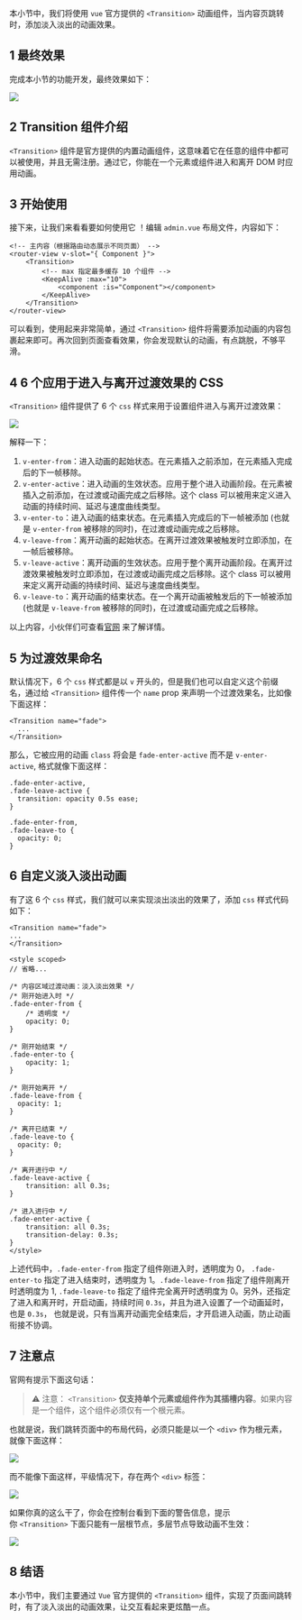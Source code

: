 
本小节中，我们将使用 `vue` 官方提供的 `<Transition>` 动画组件，当内容页跳转时，添加淡入淡出的动画效果。

## 1 最终效果

完成本小节的功能开发，最终效果如下：

![](https://img.quanxiaoha.com/quanxiaoha/169469142822428)

## 2 Transition 组件介绍

`<Transition>` 组件是官方提供的内置动画组件，这意味着它在任意的组件中都可以被使用，并且无需注册。通过它，你能在一个元素或组件进入和离开 DOM 时应用动画。

## 3 开始使用

接下来，让我们来看看要如何使用它 ！编辑 `admin.vue` 布局文件，内容如下：

```
<!-- 主内容（根据路由动态展示不同页面） -->  
<router-view v-slot="{ Component }">  
    <Transition>  
        <!-- max 指定最多缓存 10 个组件 -->  
        <KeepAlive :max="10">  
            <component :is="Component"></component>  
        </KeepAlive>  
    </Transition>  
</router-view>
```

可以看到，使用起来非常简单，通过 `<Transition>` 组件将需要添加动画的内容包裹起来即可。再次回到页面查看效果，你会发现默认的动画，有点跳脱，不够平滑。

## 4 6 个应用于进入与离开过渡效果的 CSS

`<Transition>` 组件提供了 6 个 `css` 样式来用于设置组件进入与离开过渡效果：

![](https://img.quanxiaoha.com/quanxiaoha/169469180678615)

解释一下：

1. `v-enter-from`：进入动画的起始状态。在元素插入之前添加，在元素插入完成后的下一帧移除。
2. `v-enter-active`：进入动画的生效状态。应用于整个进入动画阶段。在元素被插入之前添加，在过渡或动画完成之后移除。这个 class 可以被用来定义进入动画的持续时间、延迟与速度曲线类型。
3. `v-enter-to`：进入动画的结束状态。在元素插入完成后的下一帧被添加 (也就是 `v-enter-from` 被移除的同时)，在过渡或动画完成之后移除。
4. `v-leave-from`：离开动画的起始状态。在离开过渡效果被触发时立即添加，在一帧后被移除。
5. `v-leave-active`：离开动画的生效状态。应用于整个离开动画阶段。在离开过渡效果被触发时立即添加，在过渡或动画完成之后移除。这个 class 可以被用来定义离开动画的持续时间、延迟与速度曲线类型。
6. `v-leave-to`：离开动画的结束状态。在一个离开动画被触发后的下一帧被添加 (也就是 `v-leave-from` 被移除的同时)，在过渡或动画完成之后移除。

以上内容，小伙伴们可查看[官网](https://cn.vuejs.org/guide/built-ins/transition.html#css-based-transitions) 来了解详情。

## 5 为过渡效果命名

默认情况下，6 个 `css` 样式都是以 `v` 开头的，但是我们也可以自定义这个前缀名，通过给 `<Transition>` 组件传一个 `name` prop 来声明一个过渡效果名，比如像下面这样：

```
<Transition name="fade">
  ...
</Transition>
```

那么，它被应用的动画 `class` 将会是 `fade-enter-active` 而不是 `v-enter-active`, 格式就像下面这样：

```
.fade-enter-active,
.fade-leave-active {
  transition: opacity 0.5s ease;
}

.fade-enter-from,
.fade-leave-to {
  opacity: 0;
}
```

## 6 自定义淡入淡出动画

有了这 6 个 `css` 样式，我们就可以来实现淡出淡出的效果了，添加 `css` 样式代码如下：

```
<Transition name="fade">
...
</Transition>

<style scoped>
// 省略...

/* 内容区域过渡动画：淡入淡出效果 */
/* 刚开始进入时 */
.fade-enter-from {
    /* 透明度 */
    opacity: 0;
}

/* 刚开始结束 */
.fade-enter-to {
    opacity: 1;
}

/* 刚开始离开 */
.fade-leave-from {
  opacity: 1;
}

/* 离开已结束 */
.fade-leave-to {
  opacity: 0;
}

/* 离开进行中 */
.fade-leave-active {
    transition: all 0.3s;
}

/* 进入进行中 */
.fade-enter-active {
    transition: all 0.3s;
    transition-delay: 0.3s;
}
</style>
```

上述代码中，`.fade-enter-from` 指定了组件刚进入时，透明度为 0， `.fade-enter-to` 指定了进入结束时，透明度为 1。`.fade-leave-from` 指定了组件刚离开时透明度为 1, `.fade-leave-to` 指定了组件完全离开时透明度为 0。另外，还指定了进入和离开时，开启动画，持续时间 `0.3s`，并且为进入设置了一个动画延时，也是 `0.3s`， 也就是说，只有当离开动画完全结束后，才开启进入动画，防止动画衔接不协调。

## 7 注意点

官网有提示下面这句话：

> ⚠️ 注意： `<Transition>` **仅支持单个元素或组件作为其插槽内容**。如果内容是一个组件，这个组件必须仅有一个根元素。

也就是说，我们跳转页面中的布局代码，必须只能是以一个 `<div>` 作为根元素，就像下面这样：

![](https://img.quanxiaoha.com/quanxiaoha/169469816669699)

而不能像下面这样，平级情况下，存在两个 `<div>` 标签：

![](https://img.quanxiaoha.com/quanxiaoha/169469828600544)

如果你真的这么干了，你会在控制台看到下面的警告信息，提示你 `<Transition>` 下面只能有一层根节点，多层节点导致动画不生效：

![](https://img.quanxiaoha.com/quanxiaoha/169469824152121)

## 8 结语

本小节中，我们主要通过 `Vue` 官方提供的 `<Transition>` 组件，实现了页面间跳转时，有了淡入淡出的动画效果，让交互看起来更炫酷一点。